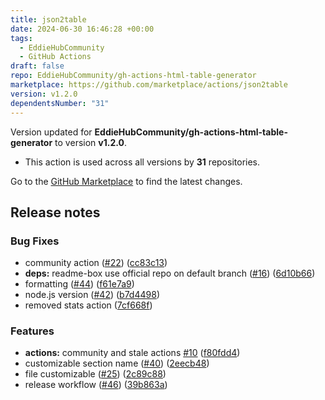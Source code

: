 ```yaml
---
title: json2table
date: 2024-06-30 16:46:28 +00:00
tags:
  - EddieHubCommunity
  - GitHub Actions
draft: false
repo: EddieHubCommunity/gh-actions-html-table-generator
marketplace: https://github.com/marketplace/actions/json2table
version: v1.2.0
dependentsNumber: "31"
---
```



Version updated for **EddieHubCommunity/gh-actions-html-table-generator** to version **v1.2.0**.
- This action is used across all versions by **31** repositories.

Go to the [GitHub Marketplace](https://github.com/marketplace/actions/json2table) to find the latest changes.

## Release notes

### Bug Fixes

* community action ([#22](https://github.com/EddieHubCommunity/gh-actions-html-table-generator/issues/22)) ([cc83c13](https://github.com/EddieHubCommunity/gh-actions-html-table-generator/commit/cc83c136b293a50e470d9940589e8dfeaa5bd7b3))
* **deps:** readme-box use official repo on default branch ([#16](https://github.com/EddieHubCommunity/gh-actions-html-table-generator/issues/16)) ([6d10b66](https://github.com/EddieHubCommunity/gh-actions-html-table-generator/commit/6d10b664997fa7d00d6e592b46be8a48800e6cf1))
* formatting ([#44](https://github.com/EddieHubCommunity/gh-actions-html-table-generator/issues/44)) ([f61e7a9](https://github.com/EddieHubCommunity/gh-actions-html-table-generator/commit/f61e7a93e2d5718f0eef5a447d07a8a12dc2cddd))
* node.js version ([#42](https://github.com/EddieHubCommunity/gh-actions-html-table-generator/issues/42)) ([b7d4498](https://github.com/EddieHubCommunity/gh-actions-html-table-generator/commit/b7d44982db865c6f74df2aa882745261a6158bf5))
* removed stats action ([7cf668f](https://github.com/EddieHubCommunity/gh-actions-html-table-generator/commit/7cf668f7f8114b82bf6d3fe2cd5eb2dce04f557d))


### Features

* **actions:** community and stale actions [#10](https://github.com/EddieHubCommunity/gh-actions-html-table-generator/issues/10) ([f80fdd4](https://github.com/EddieHubCommunity/gh-actions-html-table-generator/commit/f80fdd4009d9e1296b9191f20955bd2913af155f))
* customizable section name ([#40](https://github.com/EddieHubCommunity/gh-actions-html-table-generator/issues/40)) ([2eecb48](https://github.com/EddieHubCommunity/gh-actions-html-table-generator/commit/2eecb4824ae4b5244eac8d36fbd25c85174c36aa))
* file customizable ([#25](https://github.com/EddieHubCommunity/gh-actions-html-table-generator/issues/25)) ([2c89c88](https://github.com/EddieHubCommunity/gh-actions-html-table-generator/commit/2c89c88406c47f8dc6cbfccc18e71759ea51cae1))
* release workflow ([#46](https://github.com/EddieHubCommunity/gh-actions-html-table-generator/issues/46)) ([39b863a](https://github.com/EddieHubCommunity/gh-actions-html-table-generator/commit/39b863a3126c9455c6f4396faff75658d2a9368a))
